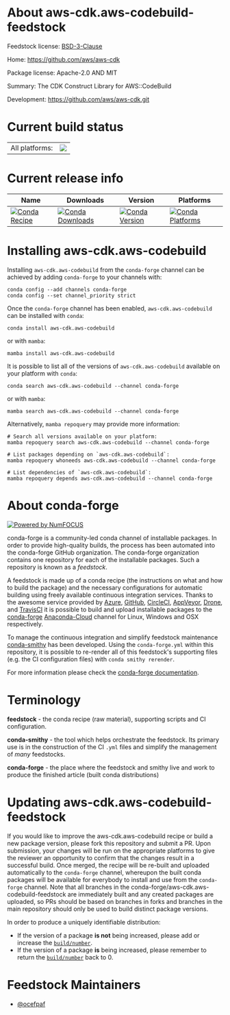 About aws-cdk.aws-codebuild-feedstock
=====================================

Feedstock license: [BSD-3-Clause](https://github.com/conda-forge/aws-cdk.aws-codebuild-feedstock/blob/main/LICENSE.txt)

Home: https://github.com/aws/aws-cdk

Package license: Apache-2.0 AND MIT

Summary: The CDK Construct Library for AWS::CodeBuild

Development: https://github.com/aws/aws-cdk.git

Current build status
====================


<table><tr><td>All platforms:</td>
    <td>
      <a href="https://dev.azure.com/conda-forge/feedstock-builds/_build/latest?definitionId=19922&branchName=main">
        <img src="https://dev.azure.com/conda-forge/feedstock-builds/_apis/build/status/aws-cdk.aws-codebuild-feedstock?branchName=main">
      </a>
    </td>
  </tr>
</table>

Current release info
====================

| Name | Downloads | Version | Platforms |
| --- | --- | --- | --- |
| [![Conda Recipe](https://img.shields.io/badge/recipe-aws--cdk.aws--codebuild-green.svg)](https://anaconda.org/conda-forge/aws-cdk.aws-codebuild) | [![Conda Downloads](https://img.shields.io/conda/dn/conda-forge/aws-cdk.aws-codebuild.svg)](https://anaconda.org/conda-forge/aws-cdk.aws-codebuild) | [![Conda Version](https://img.shields.io/conda/vn/conda-forge/aws-cdk.aws-codebuild.svg)](https://anaconda.org/conda-forge/aws-cdk.aws-codebuild) | [![Conda Platforms](https://img.shields.io/conda/pn/conda-forge/aws-cdk.aws-codebuild.svg)](https://anaconda.org/conda-forge/aws-cdk.aws-codebuild) |

Installing aws-cdk.aws-codebuild
================================

Installing `aws-cdk.aws-codebuild` from the `conda-forge` channel can be achieved by adding `conda-forge` to your channels with:

```
conda config --add channels conda-forge
conda config --set channel_priority strict
```

Once the `conda-forge` channel has been enabled, `aws-cdk.aws-codebuild` can be installed with `conda`:

```
conda install aws-cdk.aws-codebuild
```

or with `mamba`:

```
mamba install aws-cdk.aws-codebuild
```

It is possible to list all of the versions of `aws-cdk.aws-codebuild` available on your platform with `conda`:

```
conda search aws-cdk.aws-codebuild --channel conda-forge
```

or with `mamba`:

```
mamba search aws-cdk.aws-codebuild --channel conda-forge
```

Alternatively, `mamba repoquery` may provide more information:

```
# Search all versions available on your platform:
mamba repoquery search aws-cdk.aws-codebuild --channel conda-forge

# List packages depending on `aws-cdk.aws-codebuild`:
mamba repoquery whoneeds aws-cdk.aws-codebuild --channel conda-forge

# List dependencies of `aws-cdk.aws-codebuild`:
mamba repoquery depends aws-cdk.aws-codebuild --channel conda-forge
```


About conda-forge
=================

[![Powered by
NumFOCUS](https://img.shields.io/badge/powered%20by-NumFOCUS-orange.svg?style=flat&colorA=E1523D&colorB=007D8A)](https://numfocus.org)

conda-forge is a community-led conda channel of installable packages.
In order to provide high-quality builds, the process has been automated into the
conda-forge GitHub organization. The conda-forge organization contains one repository
for each of the installable packages. Such a repository is known as a *feedstock*.

A feedstock is made up of a conda recipe (the instructions on what and how to build
the package) and the necessary configurations for automatic building using freely
available continuous integration services. Thanks to the awesome service provided by
[Azure](https://azure.microsoft.com/en-us/services/devops/), [GitHub](https://github.com/),
[CircleCI](https://circleci.com/), [AppVeyor](https://www.appveyor.com/),
[Drone](https://cloud.drone.io/welcome), and [TravisCI](https://travis-ci.com/)
it is possible to build and upload installable packages to the
[conda-forge](https://anaconda.org/conda-forge) [Anaconda-Cloud](https://anaconda.org/)
channel for Linux, Windows and OSX respectively.

To manage the continuous integration and simplify feedstock maintenance
[conda-smithy](https://github.com/conda-forge/conda-smithy) has been developed.
Using the ``conda-forge.yml`` within this repository, it is possible to re-render all of
this feedstock's supporting files (e.g. the CI configuration files) with ``conda smithy rerender``.

For more information please check the [conda-forge documentation](https://conda-forge.org/docs/).

Terminology
===========

**feedstock** - the conda recipe (raw material), supporting scripts and CI configuration.

**conda-smithy** - the tool which helps orchestrate the feedstock.
                   Its primary use is in the construction of the CI ``.yml`` files
                   and simplify the management of *many* feedstocks.

**conda-forge** - the place where the feedstock and smithy live and work to
                  produce the finished article (built conda distributions)


Updating aws-cdk.aws-codebuild-feedstock
========================================

If you would like to improve the aws-cdk.aws-codebuild recipe or build a new
package version, please fork this repository and submit a PR. Upon submission,
your changes will be run on the appropriate platforms to give the reviewer an
opportunity to confirm that the changes result in a successful build. Once
merged, the recipe will be re-built and uploaded automatically to the
`conda-forge` channel, whereupon the built conda packages will be available for
everybody to install and use from the `conda-forge` channel.
Note that all branches in the conda-forge/aws-cdk.aws-codebuild-feedstock are
immediately built and any created packages are uploaded, so PRs should be based
on branches in forks and branches in the main repository should only be used to
build distinct package versions.

In order to produce a uniquely identifiable distribution:
 * If the version of a package **is not** being increased, please add or increase
   the [``build/number``](https://docs.conda.io/projects/conda-build/en/latest/resources/define-metadata.html#build-number-and-string).
 * If the version of a package **is** being increased, please remember to return
   the [``build/number``](https://docs.conda.io/projects/conda-build/en/latest/resources/define-metadata.html#build-number-and-string)
   back to 0.

Feedstock Maintainers
=====================

* [@ocefpaf](https://github.com/ocefpaf/)

